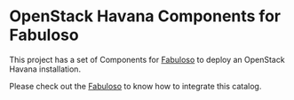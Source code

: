 OpenStack Havana Components for Fabuloso
=================================

This project has a set of Components for [Fabuloso](http://github.com/StackOps/fabuloso) to deploy
an OpenStack Havana installation.

Please check out the [Fabuloso](http://github.com/StackOps/fabuloso/wiki) to know how to integrate
this catalog.


